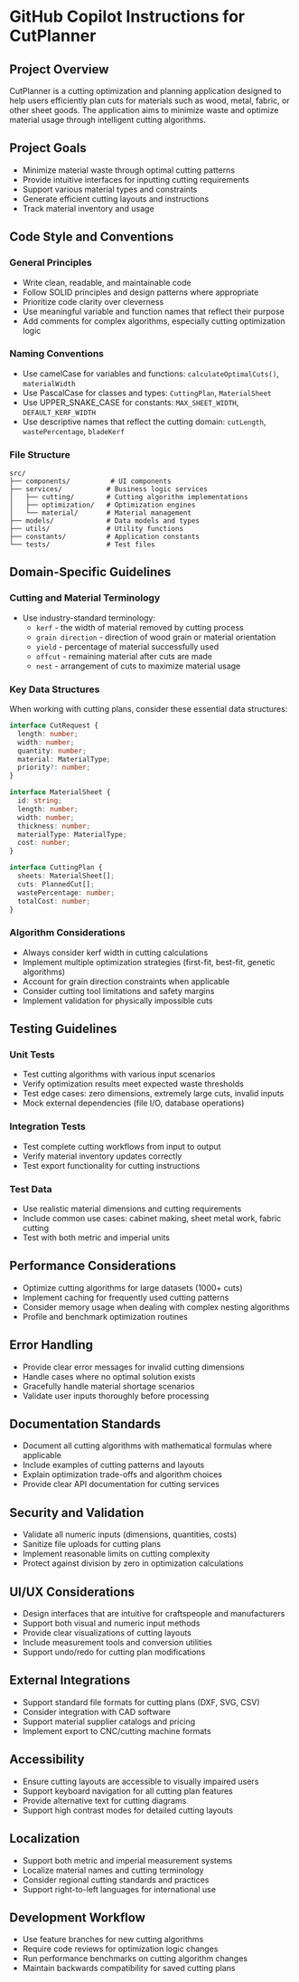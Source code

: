 # GitHub Copilot Instructions for CutPlanner

## Project Overview
CutPlanner is a cutting optimization and planning application designed to help users efficiently plan cuts for materials such as wood, metal, fabric, or other sheet goods. The application aims to minimize waste and optimize material usage through intelligent cutting algorithms.

## Project Goals
- Minimize material waste through optimal cutting patterns
- Provide intuitive interfaces for inputting cutting requirements
- Support various material types and constraints
- Generate efficient cutting layouts and instructions
- Track material inventory and usage

## Code Style and Conventions

### General Principles
- Write clean, readable, and maintainable code
- Follow SOLID principles and design patterns where appropriate
- Prioritize code clarity over cleverness
- Use meaningful variable and function names that reflect their purpose
- Add comments for complex algorithms, especially cutting optimization logic

### Naming Conventions
- Use camelCase for variables and functions: `calculateOptimalCuts()`, `materialWidth`
- Use PascalCase for classes and types: `CuttingPlan`, `MaterialSheet`
- Use UPPER_SNAKE_CASE for constants: `MAX_SHEET_WIDTH`, `DEFAULT_KERF_WIDTH`
- Use descriptive names that reflect the cutting domain: `cutLength`, `wastePercentage`, `bladeKerf`

### File Structure
```
src/
├── components/          # UI components
├── services/           # Business logic services
│   ├── cutting/        # Cutting algorithm implementations
│   ├── optimization/   # Optimization engines
│   └── material/       # Material management
├── models/             # Data models and types
├── utils/              # Utility functions
├── constants/          # Application constants
└── tests/              # Test files
```

## Domain-Specific Guidelines

### Cutting and Material Terminology
- Use industry-standard terminology:
  - `kerf` - the width of material removed by cutting process
  - `grain direction` - direction of wood grain or material orientation  
  - `yield` - percentage of material successfully used
  - `offcut` - remaining material after cuts are made
  - `nest` - arrangement of cuts to maximize material usage

### Key Data Structures
When working with cutting plans, consider these essential data structures:

```typescript
interface CutRequest {
  length: number;
  width: number;
  quantity: number;
  material: MaterialType;
  priority?: number;
}

interface MaterialSheet {
  id: string;
  length: number;
  width: number;
  thickness: number;
  materialType: MaterialType;
  cost: number;
}

interface CuttingPlan {
  sheets: MaterialSheet[];
  cuts: PlannedCut[];
  wastePercentage: number;
  totalCost: number;
}
```

### Algorithm Considerations
- Always consider kerf width in cutting calculations
- Implement multiple optimization strategies (first-fit, best-fit, genetic algorithms)
- Account for grain direction constraints when applicable
- Consider cutting tool limitations and safety margins
- Implement validation for physically impossible cuts

## Testing Guidelines

### Unit Tests
- Test cutting algorithms with various input scenarios
- Verify optimization results meet expected waste thresholds
- Test edge cases: zero dimensions, extremely large cuts, invalid inputs
- Mock external dependencies (file I/O, database operations)

### Integration Tests
- Test complete cutting workflows from input to output
- Verify material inventory updates correctly
- Test export functionality for cutting instructions

### Test Data
- Use realistic material dimensions and cutting requirements
- Include common use cases: cabinet making, sheet metal work, fabric cutting
- Test with both metric and imperial units

## Performance Considerations
- Optimize cutting algorithms for large datasets (1000+ cuts)
- Implement caching for frequently used cutting patterns
- Consider memory usage when dealing with complex nesting algorithms
- Profile and benchmark optimization routines

## Error Handling
- Provide clear error messages for invalid cutting dimensions
- Handle cases where no optimal solution exists
- Gracefully handle material shortage scenarios
- Validate user inputs thoroughly before processing

## Documentation Standards
- Document all cutting algorithms with mathematical formulas where applicable
- Include examples of cutting patterns and layouts
- Explain optimization trade-offs and algorithm choices
- Provide clear API documentation for cutting services

## Security and Validation
- Validate all numeric inputs (dimensions, quantities, costs)
- Sanitize file uploads for cutting plans
- Implement reasonable limits on cutting complexity
- Protect against division by zero in optimization calculations

## UI/UX Considerations
- Design interfaces that are intuitive for craftspeople and manufacturers
- Support both visual and numeric input methods
- Provide clear visualizations of cutting layouts
- Include measurement tools and conversion utilities
- Support undo/redo for cutting plan modifications

## External Integrations
- Support standard file formats for cutting plans (DXF, SVG, CSV)
- Consider integration with CAD software
- Support material supplier catalogs and pricing
- Implement export to CNC/cutting machine formats

## Accessibility
- Ensure cutting layouts are accessible to visually impaired users
- Support keyboard navigation for all cutting plan features
- Provide alternative text for cutting diagrams
- Support high contrast modes for detailed cutting layouts

## Localization
- Support both metric and imperial measurement systems
- Localize material names and cutting terminology
- Consider regional cutting standards and practices
- Support right-to-left languages for international use

## Development Workflow
- Use feature branches for new cutting algorithms
- Require code reviews for optimization logic changes
- Run performance benchmarks on cutting algorithm changes
- Maintain backwards compatibility for saved cutting plans